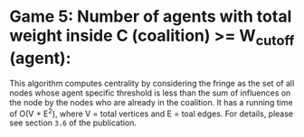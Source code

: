 # Game 5: Number of agents with total weight inside C (coalition) >= W<sub>cutoff</sub> (agent):

This algorithm computes centrality by considering the fringe as the set of all nodes whose agent specific threshold is less than the sum of influences on the node by the nodes who are already in the coalition. It has a running time of O(V + E<sup>2</sup>), where V = total vertices and E = toal edges. For details, please see section `3.6` of the publication.
